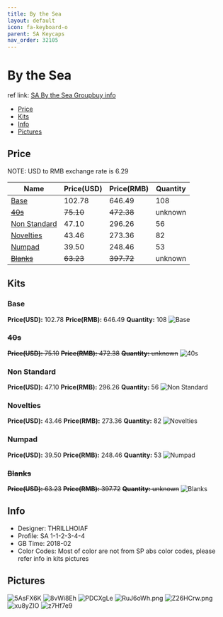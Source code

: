 ```yaml
---
title: By the Sea
layout: default
icon: fa-keyboard-o
parent: SA Keycaps
nav_order: 32105
---
```


# By the Sea

ref link: [SA By the Sea Groupbuy info](https://geekhack.org/index.php?topic=94038.0)

* [Price](#price)
* [Kits](#kits)
* [Info](#info)
* [Pictures](#pictures)

## Price

NOTE: USD to RMB exchange rate is 6.29

| Name          | Price(USD)    | Price(RMB)  | Quantity |
| ------------- | ------------- | ----------- | -------- |
|[Base](#base)|102.78|646.49|108|
|~~[40s](#40s)~~|~~75.10~~|~~472.38~~|unknown|
|[Non Standard](#non-standard)|47.10|296.26|56|
|[Novelties](#novelties)|43.46|273.36|82|
|[Numpad](#numpad)|39.50|248.46|53|
|~~[Blanks](#blanks)~~|~~63.23~~|~~397.72~~|unknown|

## Kits
### Base
**Price(USD):** 102.78    **Price(RMB):** 646.49    **Quantity:** 108
<img src="{{ 'assets/images/sa-keycaps/bythesea/kits_pics/base.png' | relative_url }}" alt="Base" class="image featured">

### ~~40s~~
~~**Price(USD):** 75.10~~    ~~**Price(RMB):** 472.38~~    ~~**Quantity:** unknown~~
<img src="{{ 'assets/images/sa-keycaps/bythesea/kits_pics/40s.png' | relative_url }}" alt="40s" class="image featured">

### Non Standard
**Price(USD):** 47.10    **Price(RMB):** 296.26    **Quantity:** 56
<img src="{{ 'assets/images/sa-keycaps/bythesea/kits_pics/nonstandard.png' | relative_url }}" alt="Non Standard" class="image featured">

### Novelties
**Price(USD):** 43.46    **Price(RMB):** 273.36    **Quantity:** 82
<img src="{{ 'assets/images/sa-keycaps/bythesea/kits_pics/novelties.png' | relative_url }}" alt="Novelties" class="image featured">

### Numpad
**Price(USD):** 39.50    **Price(RMB):** 248.46    **Quantity:** 53
<img src="{{ 'assets/images/sa-keycaps/bythesea/kits_pics/numpad.png' | relative_url }}" alt="Numpad" class="image featured">

### ~~Blanks~~
~~**Price(USD):** 63.23~~    ~~**Price(RMB):** 397.72~~    ~~**Quantity:** unknown~~
<img src="{{ 'assets/images/sa-keycaps/bythesea/kits_pics/blanks.jpg' | relative_url }}" alt="Blanks" class="image featured">

## Info
* Designer: THRILLHOIAF
* Profile: SA 1-1-2-3-4-4
* GB Time: 2018-02
* Color Codes: Most of color are not from SP abs color codes, please refer info in kits pictures  

## Pictures
<img src="{{ 'assets/images/sa-keycaps/bythesea/rendering_pics/5AsFX6K.jpg' | relative_url }}" alt="5AsFX6K" class="image featured">
<img src="{{ 'assets/images/sa-keycaps/bythesea/rendering_pics/8vWi8Eh.jpg' | relative_url }}" alt="8vWi8Eh" class="image featured">
<img src="{{ 'assets/images/sa-keycaps/bythesea/rendering_pics/PDCXgLe.jpg' | relative_url }}" alt="PDCXgLe" class="image featured">
<img src="{{ 'assets/images/sa-keycaps/bythesea/rendering_pics/RuJ6oWh.png' | relative_url }}" alt="RuJ6oWh.png" class="image featured">
<img src="{{ 'assets/images/sa-keycaps/bythesea/rendering_pics/Z26HCrw.png' | relative_url }}" alt="Z26HCrw.png" class="image featured">
<img src="{{ 'assets/images/sa-keycaps/bythesea/rendering_pics/xu8yZIO.jpg' | relative_url }}" alt="xu8yZIO" class="image featured">
<img src="{{ 'assets/images/sa-keycaps/bythesea/rendering_pics/z7Hf7e9.jpg' | relative_url }}" alt="z7Hf7e9" class="image featured">
